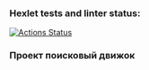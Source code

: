 ### Hexlet tests and linter status:
[![Actions Status](https://github.com/baibikov/algorithms-project-69/actions/workflows/hexlet-check.yml/badge.svg)](https://github.com/baibikov/algorithms-project-69/actions)

### Проект поисковый движок

